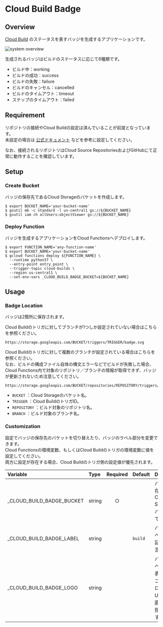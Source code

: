 # Cloud Build Badge

## Overview
[Cloud Build](https://cloud.google.com/cloud-build/) のステータスを表すバッジを生成するアプリケーションです。  

![system overview](https://storage.googleapis.com/jkff-mv-laboratory-repository/cloud-build-badge/a7e16306-9363-4230-af12-e93a7b4ffd5d.png)

生成されるバッジはビルドのステータスに応じて6種類です。  

* ビルド中：working  
* ビルドの成功：success  
* ビルドの失敗：failure  
* ビルドのキャンセル：cancelled  
* ビルドのタイムアウト：timeout  
* ステップのタイムアウト：failed  

## Requirement
リポジトリの接続やCloud Buildの設定は済んでいることが前提となっています。  
未設定の場合は [公式ドキュメント](https://cloud.google.com/cloud-build/docs/automating-builds/create-manage-triggers) などを参考に設定してください。  

なお、接続されるリポジトリはCloud Source RepositoriesおよびGitHubにて正常に動作することを確認しています。  

## Setup

### Create Bucket
バッジの保存先であるCloud Storageのバケットを作成します。  

```
$ export BUCKET_NAME='your-bucket-name'
$ gsutil mb -c standard -l us-central1 gs://${BUCKET_NAME}
$ gsutil iam ch allUsers:objectViewer gs://${BUCKET_NAME}
```

### Deploy Function
バッジを生成するアプリケーションをCloud Functionsへデプロイします。  

```
$ export FUNCTION_NAME='any-function-name'
$ export BUCKET_NAME='your-bucket-name'
$ gcloud functions deploy ${FUNCTION_NAME} \
  --runtime python37 \
  --entry-point entry_point \
  --trigger-topic cloud-builds \
  --region us-central1 \
  --set-env-vars _CLOUD_BUILD_BADGE_BUCKET=${BUCKET_NAME}
```

## Usage

### Badge Location
バッジは2箇所に保存されます。  

Cloud Buildのトリガに対してブランチが1つしか設定されていない場合はこちらを参照ください。  

```
https://storage.googleapis.com/BUCKET/triggers/TRIGGER/badge.svg
```

Cloud Buildのトリガに対して複数のブランチが設定されている場合はこちらを参照ください。  
なお、ビルドの構成ファイル自体の構文エラーなどでビルドが失敗した場合、Cloud Functions内で対象のリポジトリ／ブランチの情報が取得できず、バッジが更新されないため注意してください。  

```
https://storage.googleapis.com/BUCKET/repositories/REPOSITORY/triggers/TRIGGER/branches/BRANCH/badge.svg
```

* `BUCKET` ：Cloud Storageのバケット名。  
* `TRIGGER` ：Cloud BuildのトリガID。  
* `REPOSITORY` ：ビルド対象のリポジトリ名。  
* `BRANCH` ：ビルド対象のブランチ名。  

### Customization
設定でバッジの保存先のバケットを切り替えたり、バッジのラベル部分を変更できます。  
Cloud Functionsの環境変数、もしくはCloud Buildのトリガの環境変数に値を設定してください。  
両方に設定が存在する場合、Cloud Buildのトリガ側の設定値が優先されます。  

|Variable|Type|Required|Default|Description|
|:--|:--|:-:|:--|:--|
|_CLOUD_BUILD_BADGE_BUCKET|string|○||バッジの保存先となるCloud Storageのバケット名です。|
|_CLOUD_BUILD_BADGE_LABEL|string||`build`|バッジのラベル部分に記載する文言です。|
|_CLOUD_BUILD_BADGE_LOGO|string|||バッジのラベル部分に表示するロゴです。<br>ロゴはData URI形式の画像として指定します。|
